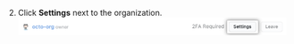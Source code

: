 2. Click **Settings** next to the organization. ![The settings button](/assets/images/help/organizations/settings-button.png)